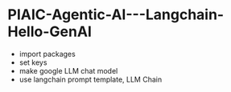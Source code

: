 # PIAIC-Agentic-AI---Langchain-Hello-GenAI

- import packages
- set keys
- make google LLM chat model
- use langchain prompt template, LLM Chain 
